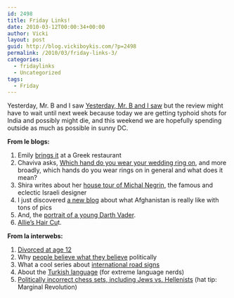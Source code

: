 ```yaml
---
id: 2498
title: Friday Links!
date: 2010-03-12T00:00:34+00:00
author: Vicki
layout: post
guid: http://blog.vickiboykis.com/?p=2498
permalink: /2010/03/friday-links-3/
categories:
  - fridaylinks
  - Uncategorized
tags:
  - Friday
---
```

Yesterday, Mr. B and I saw [Yesterday, Mr. B and I saw](http://www.imdb.com/title/tt1077262/) but the review might have to wait until next week because today we are getting typhoid shots for India and possibly might die, and this weekend we are hopefully spending outside as much as possible in sunny DC.

**From le blogs:**

  1. Emily [brings it](http://www.emilyjasper.com/personal/breaking-glass-and-setting-cheese-on-fire-opa/) at a Greek restaurant
  2. Chaviva asks, [Which hand do you wear your wedding ring on](http://www.kvetchingeditor.com/2010/03/ive-got-questions-youve-got-answers.html), and more broadly, which hands do you wear rings on in general and what does it mean?
  3. Shira writes about her [house tour of Michal Negrin](http://www.tchochkes.com/wordpress/home-tour-michal-negrin/?utm_source=feedburner&utm_medium=feed&utm_campaign=Feed%3A+tchochkes%2Fenglish+%28Tchochkes%29), the famous and eclectic Israeli designer
  4. I just discovered [a new blog](http://kabulem.blogspot.com/) about what Afghanistan is really like with tons of pics
  5. And, the [portrait of a young Darth Vader](http://negevrockcity.com/post/417902691/portrait-of-a-young-darth-vader).
  6. [Allie&#8217;s Hair Cu](http://hyperboleandahalf.blogspot.com/2010/03/my-day-picture-essay.html)t.

**From la interwebs:** 

  1. [Divorced at age 12](http://latimesblogs.latimes.com/babylonbeyond/2010/03/yemen-2-years-after-divorce-life-is-looking-up-for-nujood-ali.html?utm_source=feedburner&utm_medium=feed&utm_campaign=Feed%3A+BabylonBeyond+%28Babylon+%26+Beyond+Blog%29)
  2. Why [people believe what they believe](http://goatmilkblog.com/2010/03/11/obama-a-muslim/) politically
  3. What a cool series about [international road signs](http://www.slate.com/id/2246107/)
  4. About the [Turkish language](http://www.turkishlanguage.co.uk/jarring.htm) (for extreme language nerds)
  5. [Politically incorrect chess sets, including Jews vs. Hellenists](http://www.giannitoso.com/webpages/gallery-lw.php) (hat tip: Marginal Revolution)